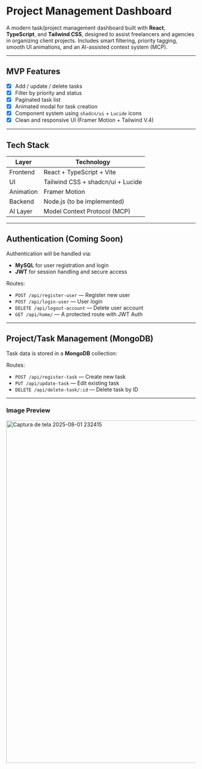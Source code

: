 
# Project Management Dashboard

A modern task/project management dashboard built with **React**, **TypeScript**, and **Tailwind CSS**, designed to assist freelancers and agencies in organizing client projects. Includes smart filtering, priority tagging, smooth UI animations, and an AI-assisted context system (MCP).

---

## MVP Features

- [x] Add / update / delete tasks  
- [x] Filter by priority and status  
- [x] Paginated task list  
- [x] Animated modal for task creation  
- [x] Component system using `shadcn/ui` + `Lucide` icons  
- [x] Clean and responsive UI (Framer Motion + Tailwind V.4)

---

## Tech Stack

| Layer     | Technology                        |
|-----------|-----------------------------------|
| Frontend  | React + TypeScript + Vite         |
| UI        | Tailwind CSS + shadcn/ui + Lucide |
| Animation | Framer Motion                     |
| Backend   | Node.js (to be implemented)       |
| AI Layer  | Model Context Protocol (MCP)      |

---

## Authentication (Coming Soon)

Authentication will be handled via:

- **MySQL** for user registration and login
- **JWT** for session handling and secure access

Routes:
- `POST /api/register-user` — Register new user  
- `POST /api/login-user` — User login  
- `DELETE /api/logout-account` — Delete user account
- `GET /api/home/` — A protected route with JWT Auth
---

## Project/Task Management (MongoDB)

Task data is stored in a **MongoDB** collection:

Routes:
- `POST /api/register-task` — Create new task  
- `PUT /api/update-task` — Edit existing task  
- `DELETE /api/delete-task/:id` — Delete task by ID

---

### Image Preview

<img width="1919" height="910" alt="Captura de tela 2025-08-01 232415" src="https://github.com/user-attachments/assets/1c0e734c-49ec-4f43-8c58-6399131c7518" />
